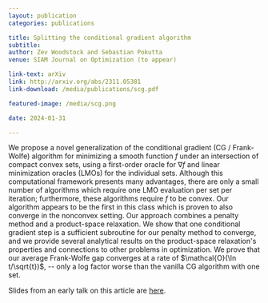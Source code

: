 ```yaml
---
layout: publication
categories: publications

title: Splitting the conditional gradient algorithm
subtitle: 
author: Zev Woodstock and Sebastian Pokutta
venue: SIAM Journal on Optimization (to appear)

link-text: arXiv
link: http://arxiv.org/abs/2311.05381
link-download: /media/publications/scg.pdf

featured-image: /media/scg.png

date: 2024-01-31

---
```

We propose a novel generalization of the conditional gradient (CG / Frank-Wolfe) algorithm for minimizing a smooth function $f$ under an intersection of compact convex sets, using a first-order oracle for $\nabla f$ and linear minimization oracles (LMOs) for the individual sets. Although this computational framework presents many advantages, there are only a small number of algorithms which require one LMO evaluation per set per iteration; furthermore, these algorithms require $f$ to be convex. Our algorithm appears to be the first in this class which is proven to also converge in the nonconvex setting. Our approach combines a penalty method and a product-space relaxation. We show that one conditional gradient step is a sufficient subroutine for our penalty method to converge, and we provide several analytical results on the product-space relaxation's properties and connections to other problems in optimization. We prove that our average Frank-Wolfe gap converges at a rate of $\mathcal{O}(\ln t/\sqrt{t})$, -- only a log factor worse than the vanilla CG algorithm with one set.

Slides from an early talk on this article are <a href="/talks/2023-10-18/scg.html">here</a>.
